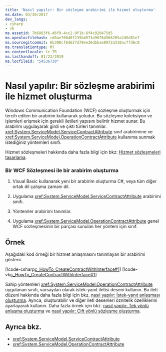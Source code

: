 ```yaml
---
title: 'Nasıl yapılır: Bir sözleşme arabirimi ile hizmet oluşturma'
ms.date: 03/30/2017
dev_langs:
- csharp
- vb
ms.assetid: 7b6803f6-d6f9-4cc2-9f1b-6f4c920475d5
ms.openlocfilehash: cd0ae76040f235b4573a90764566205a2d5d81e7
ms.sourcegitcommit: 6b308cf6d627d78ee36dbbae8972a310ac7fd6c8
ms.translationtype: MT
ms.contentlocale: tr-TR
ms.lasthandoff: 01/23/2019
ms.locfileid: "54536730"
---
```

# <a name="how-to-create-a-service-with-a-contract-interface"></a>Nasıl yapılır: Bir sözleşme arabirimi ile hizmet oluşturma
Windows Communication Foundation (WCF) sözleşme oluşturmak için tercih edilen bir arabirim kullanarak yoludur. Bu sözleşme koleksiyon ve işlemleri erişmek için gerekli iletileri yapısını belirtir hizmet sunar. Bu arabirim uygulayarak girdi ve çıktı türleri tanımlar. <xref:System.ServiceModel.ServiceContractAttribute> sınıf arabirimine ve <xref:System.ServiceModel.OperationContractAttribute> kullanıma sunmak istediğiniz yöntemleri sınıfı.  
  
 Hizmet sözleşmeleri hakkında daha fazla bilgi için bkz: [Hizmet sözleşmeleri tasarlama](../../../../docs/framework/wcf/designing-service-contracts.md).  
  
### <a name="creating-a-wcf-contract-with-an-interface"></a>Bir WCF Sözleşmesi ile bir arabirim oluşturma  
  
1.  Visual Basic kullanarak yeni bir arabirim oluşturma C#, veya tüm diğer ortak dil çalışma zamanı dil.  
  
2.  Uygulama <xref:System.ServiceModel.ServiceContractAttribute> arabirimi sınıfı.  
  
3.  Yöntemler arabirimi tanımlar.  
  
4.  Uygulama <xref:System.ServiceModel.OperationContractAttribute> genel WCF sözleşmesinin bir parçası sunulan her yöntem için sınıf.  
  
## <a name="example"></a>Örnek  
 Aşağıdaki kod örneği bir hizmet anlaşmasını tanımlayan bir arabirimi gösterir.  
  
 [!code-csharp[c_HowTo_CreateContractWithInterface#1](../../../../samples/snippets/csharp/VS_Snippets_CFX/c_howto_createcontractwithinterface/cs/source.cs#1)]
 [!code-vb[c_HowTo_CreateContractWithInterface#1](../../../../samples/snippets/visualbasic/VS_Snippets_CFX/c_howto_createcontractwithinterface/vb/source.vb#1)]  
  
 Sahip yöntemleri <xref:System.ServiceModel.OperationContractAttribute> uygulanan sınıfı, varsayılan olarak istek-yanıt iletisi deseni kullanın. Bu ileti düzeni hakkında daha fazla bilgi için bkz. [nasıl yapılır: İstek-yanıt anlaşması oluşturma](../../../../docs/framework/wcf/feature-details/how-to-create-a-request-reply-contract.md). Ayrıca, oluşturabilir ve diğer ileti desenleri öznitelik özelliklerini ayarlayarak kullanın. Daha fazla örnek için bkz. [nasıl yapılır: Tek yönlü anlaşma oluşturma](../../../../docs/framework/wcf/feature-details/how-to-create-a-one-way-contract.md) ve [nasıl yapılır: Çift yönlü sözleşme oluşturma](../../../../docs/framework/wcf/feature-details/how-to-create-a-duplex-contract.md).  
  
## <a name="see-also"></a>Ayrıca bkz.
- <xref:System.ServiceModel.ServiceContractAttribute>
- <xref:System.ServiceModel.OperationContractAttribute>
